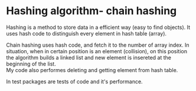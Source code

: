 # Hashing algorithm- chain hashing
Hashing is a method to store data in a efficient way (easy to find objects). It uses hash code to distinguish every element in hash table (array). 


Chain hashing uses hash code, and fetch it to the number of array index. In situation, when in certain position is an element (collision), on this position the algorithm builds a linked list and new element is insereted at the beginning of the list. <br />
My code also performes deleting and getting element from hash table.


In test packages are tests of code and it's performance.
